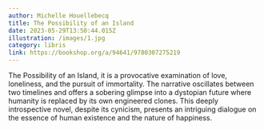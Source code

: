 ```yaml
---
author: Michelle Houellebecq
title: The Possibility of an Island
date: 2023-05-29T13:50:44.015Z
illustration: /images/1.jpg
category: libris
link: https://bookshop.org/a/94641/9780307275219
---
```

The Possibility of an Island, it is a provocative examination of love, loneliness, and the pursuit of immortality. The narrative oscillates between two timelines and offers a sobering glimpse into a dystopian future where humanity is replaced by its own engineered clones. This deeply introspective novel, despite its cynicism, presents an intriguing dialogue on the essence of human existence and the nature of happiness.
